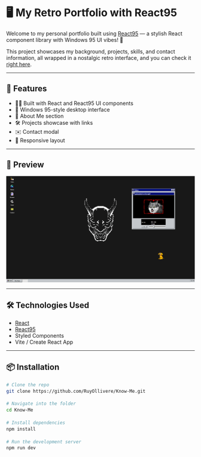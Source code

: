 # 🖥️ My Retro Portfolio with React95

Welcome to my personal portfolio built using [React95](https://github.com/arturbien/React95) — a stylish React component library with Windows 95 UI vibes! 🎉

This project showcases my background, projects, skills, and contact information, all wrapped in a nostalgic retro interface, and you can check it [right here](HTTPS://know-me-vert.vercel.app).

---

## 🚀 Features

- 👨‍💻 Built with React and React95 UI components
- 📁 Windows 95-style desktop interface
- 🧠 About Me section
- 🛠️ Projects showcase with links
- ✉️ Contact modal
- 💾 Responsive layout

---

## 📸 Preview

![Home Screen](my-retro-ui/screenshot.png)

---

## 🛠️ Technologies Used

- [React](https://reactjs.org/)
- [React95](https://github.com/arturbien/React95)
- Styled Components
- Vite / Create React App

---

## 📦 Installation

```bash
# Clone the repo
git clone https://github.com/RuyOllivere/Know-Me.git

# Navigate into the folder
cd Know-Me

# Install dependencies
npm install

# Run the development server
npm run dev
